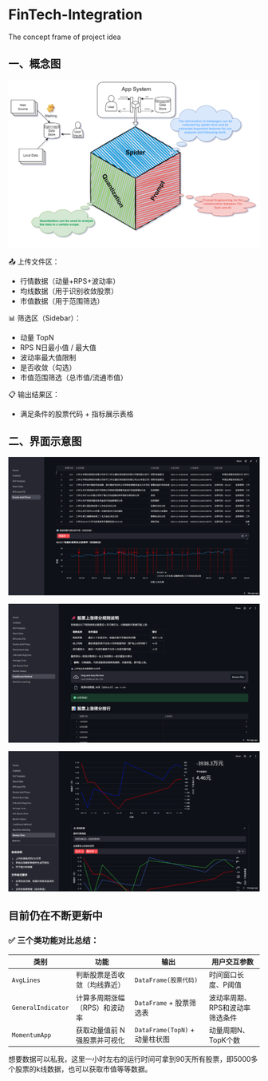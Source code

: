 # FinTech-Integration

The concept frame of project idea
## 一、概念图

![Text](img/idea.drawio.png)


📤 上传文件区：
- 行情数据（动量+RPS+波动率）
- 均线数据（用于识别收敛股票）
- 市值数据（用于范围筛选）

📊 筛选区（Sidebar）：
- 动量 TopN
- RPS N日最小值 / 最大值
- 波动率最大值限制
- 是否收敛（勾选）
- 市值范围筛选（总市值/流通市值）

📋 输出结果区：
- 满足条件的股票代码 + 指标展示表格

## 二、界面示意图

![Text](img/fig1.png)

![Text](img/fig2.png)

![Text](img/fig3.png)

目前仍在不断更新中
---

### ✅ 三个类功能对比总结：

| 类别 | 功能 | 输出 | 用户交互参数 |
|------|------|------|----------------|
| `AvgLines` | 判断股票是否收敛（均线靠近） | `DataFrame(股票代码)` | 时间窗口长度、P阈值 |
| `GeneralIndicator` | 计算多周期涨幅（RPS）和波动率 | `DataFrame` + 股票筛选表 | 波动率周期、RPS和波动率筛选条件 |
| `MomentumApp` | 获取动量值前 N 强股票并可视化 | `DataFrame(TopN)` + 动量柱状图 | 动量周期N、TopK个数 |

想要数据可以私我，这里一小时左右的运行时间可拿到90天所有股票，即5000多个股票的k线数据，也可以获取市值等等数据。
